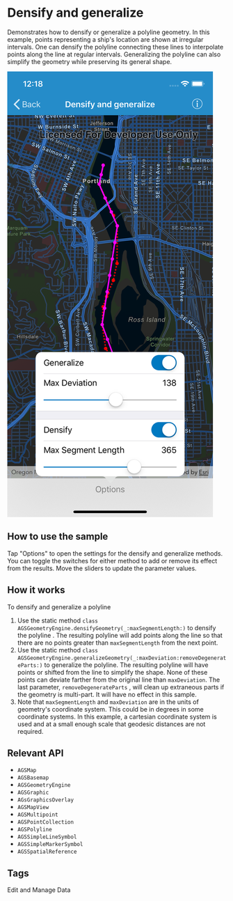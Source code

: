 # Densify and generalize 
Demonstrates how to densify or generalize a polyline geometry. In this example, points representing a ship's location are shown at irregular intervals. One can densify the polyline connecting these lines to interpolate points along the line at regular intervals. Generalizing the polyline can also simplify the geometry while preserving its general shape.

![](image1.png)

## How to use the sample 
Tap "Options" to open the settings for the densify and generalize methods. You can toggle the switches for either method to add or remove its effect from the results. Move the sliders to update the parameter values.

## How it works
To densify and generalize a polyline 
1. Use the static method `class AGSGeometryEngine.densifyGeometry(_:maxSegmentLength:)` to densify the polyline . The resulting polyline will add points along the line so that there are no points greater than `maxSegmentLength` from the next point.
2. Use the static method `class AGSGeometryEngine.generalizeGeometry(_:maxDeviation:removeDegenerateParts:)` to generalize the polyline. The resulting polyline will have points or shifted from the line to simplify the shape. None of these points can deviate farther from the original line than `maxDeviation`. The last parameter, `removeDegenerateParts` , will clean up extraneous parts if the geometry is multi-part. It will have no effect in this sample.
3. Note that `maxSegmentLength` and `maxDeviation` are in the units of geometry's coordinate system. This could be in degrees in some coordinate systems. In this example, a cartesian coordinate system is used and at a small enough scale that geodesic distances are not required.

## Relevant API
* `AGSMap`
* `AGSBasemap`
* `AGSGeometryEngine`
* `AGSGraphic`
* `AGsGraphicsOverlay`
* `AGSMapView`
* `AGSMultipoint`
* `AGSPointCollection`
* `AGSPolyline`
* `AGSSimpleLineSymbol`
* `AGSSimpleMarkerSymbol`
* `AGSSpatialReference`

## Tags
Edit and Manage Data